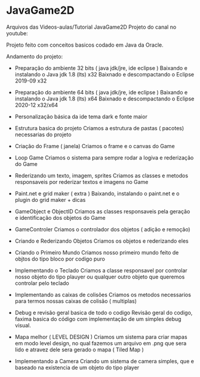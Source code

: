 # JavaGame2D
Arquivos das Videos-aulas/Tutorial JavaGame2D
Projeto do canal no youtube:

Projeto feito com conceitos basicos codado em Java da Oracle.

Andamento do projeto:
- Preparação do ambiente 32 bits ( java jdk/jre, ide eclipse )
  Baixando e instalando o Java jdk 1.8 (lts) x32
  Baixnado e descompactando o Eclipse 2019-09 x32
  
- Preparação do ambiente 64 bits ( java jdk/jre, ide eclipse )
  Baixando e instalando o Java jdk 1.8 (lts) x64
  Baixnado e descompactando o Eclipse 2020-12 x32/x64
  
- Personalização básica da ide
  tema dark e fonte maior
  
- Estrutura basica do projeto
  Criamos a estrutura de pastas ( pacotes) necessarias do projeto
  
- Criação do Frame ( janela)
  Criamos o frame e o canvas do Game
  
- Loop Game
  Criamos o sistema para sempre rodar a logiva e rederização do Game
  
- Rederizando um texto, imagem, sprites
  Criamos as classes e metodos responsaveis por rederizar textos e imagens no Game
  
- Paint.net e grid maker ( extra )
  Baixando, instalando o paint.net e o plugin do grid maker + dicas 
  
- GameObject e ObjectID
  Criamos as classes responsaveis pela geração e identificação dos objetos do Game
  
- GameControler
  Criamos o controlador dos objetos ( adição e remoção)

- Criando e Rederizando Objetos
  Criamos os objetos e rederizando eles

- Criando o Primeiro Mundo
  Criamos nosso primeiro mundo feito de objtos do tipo bloco por codigo puro
  
- Implementando o Teclado
  Criamos a classe responsavel por controlar nosso objeto do tipo plauyer ou qualquer outro
  objeto que queremos controlar pelo teclado 

- Implementando as caixas de colisões
  Criamos os metodos necessarios para termos nossas caixas de colisão ( multiplas)
  
- Debug e revisão geral basica de todo o codigo
  Revisão geral do codigo, faxima basica do código com implementação de um simples debug visual.
  
- Mapa melhor ( LEVEL DESIGN )
  Criamos um sistema para criar mapas em modo level design, no qual fazemos um arquivo em .png 
  que sera lido e atravez dele sera gerado o mapa ( Tiled Map )
  
- Implementando a Camera
  Criando um sistema de camera simples, que e baseado na existencia de um objeto do tipo player

